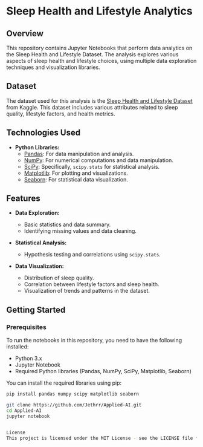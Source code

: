 # Sleep Health and Lifestyle Analytics

## Overview

This repository contains Jupyter Notebooks that perform data analytics on the Sleep Health and Lifestyle Dataset. The analysis explores various aspects of sleep health and lifestyle choices, using multiple data exploration techniques and visualization libraries.

## Dataset

The dataset used for this analysis is the [Sleep Health and Lifestyle Dataset](https://www.kaggle.com/datasets/uom190346a/sleep-health-and-lifestyle-dataset?fbclid=IwY2xjawFyFGdleHRuA2FlbQIxMAABHRVv12nitaTUXUUR1gIOhIqcxP-PtIMkMCBp1xFfOmmLZd57nD_x81d5tw_aem_75R2S4_5Hi25h2R-0hHVeQ) from Kaggle. This dataset includes various attributes related to sleep quality, lifestyle factors, and health metrics.

## Technologies Used

- **Python Libraries:**
  - [Pandas](https://pandas.pydata.org/): For data manipulation and analysis.
  - [NumPy](https://numpy.org/): For numerical computations and data manipulation.
  - [SciPy](https://www.scipy.org/): Specifically, `scipy.stats` for statistical analysis.
  - [Matplotlib](https://matplotlib.org/): For plotting and visualizations.
  - [Seaborn](https://seaborn.pydata.org/): For statistical data visualization.

## Features

- **Data Exploration:** 
  - Basic statistics and data summary.
  - Identifying missing values and data cleaning.
  
- **Statistical Analysis:**
  - Hypothesis testing and correlations using `scipy.stats`.
  
- **Data Visualization:** 
  - Distribution of sleep quality.
  - Correlation between lifestyle factors and sleep health.
  - Visualization of trends and patterns in the dataset.

## Getting Started

### Prerequisites

To run the notebooks in this repository, you need to have the following installed:

- Python 3.x
- Jupyter Notebook
- Required Python libraries (Pandas, NumPy, SciPy, Matplotlib, Seaborn)

You can install the required libraries using pip:

```bash
pip install pandas numpy scipy matplotlib seaborn

git clone https://github.com/Jethrr/Applied-AI.git
cd Applied-AI
jupyter notebook


License
This project is licensed under the MIT License - see the LICENSE file for details.


